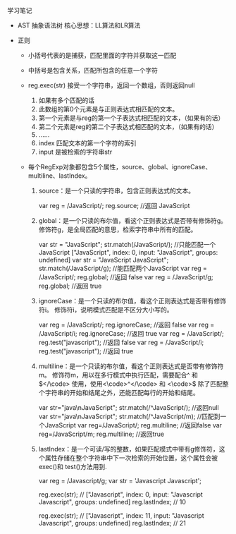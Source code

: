 学习笔记

* AST 抽象语法树
  核心思想：LL算法和LR算法

* 正则
  * 小括号代表的是捕获，匹配里面的字符并获取这一匹配
  * 中括号是包含关系，匹配所包含的任意一个字符

  * reg.exec(str) 接受一个字符串，返回一个数组，否则返回null
    1. 如果有多个匹配的话
      1. 此数组的第0个元素是与正则表达式相匹配的文本。
      2. 第一个元素是与reg的第一个子表达式相匹配的文本，（如果有的话）
      3. 第二个元素是reg的第二个子表达式相匹配的文本，（如果有的话）
      4. ……
    2. index 匹配文本的第一个字符的索引
    3. input 是被检索的字符串str

  * 每个RegExp对象都包含5个属性，source、global、ignoreCase、multiline、lastIndex。
    1. source：是一个只读的字符串，包含正则表达式的文本。

        var reg = /JavaScript/;
        reg.source; //返回 JavaScript

    2. global：是一个只读的布尔值，看这个正则表达式是否带有修饰符g。
      修饰符g，是全局匹配的意思，检索字符串中所有的匹配。

        var str = "JavaScript";
        str.match(/JavaScript/); //只能匹配一个JavaScript  ["JavaScript", index: 0, input: "JavaScript", groups: undefined]
        var str = "JavaScript JavaScript";
        str.match(/JavaScript/g); //能匹配两个JavaScript 
        var reg = /JavaScript/;
        reg.global; //返回 false
        var reg = /JavaScript/g;
        reg.global; //返回 true

    3. ignoreCase：是一个只读的布尔值，看这个正则表达式是否带有修饰符i。
      修饰符i，说明模式匹配是不区分大小写的。

        var reg = /JavaScript/;
        reg.ignoreCase; //返回 false
        var reg = /JavaScript/i;
        reg.ignoreCase; //返回 true
        var reg = /JavaScript/;
        reg.test("javascript"); //返回 false
        var reg = /JavaScript/i;
        reg.test("javascript"); //返回 true

    4. multiline：是一个只读的布尔值，看这个正则表达式是否带有修饰符m。
      修饰符m，用以在多行模式中执行匹配，需要配合^ 和 $</\code> 使用，使用<\code>^</\code> 和 <\code>$ 除了匹配整个字符串的开始和结尾之外，还能匹配每行的开始和结尾。

        var str="java\nJavaScript";
        str.match(/^JavaScript/); //返回null
        var str="java\nJavaScript";
        str.match(/^JavaScript/m); //匹配到一个JavaScript
        var reg=/JavaScript/;
        reg.multiline; //返回false
        var reg=/JavaScript/m;
        reg.multiline; //返回true

    5. lastIndex：是一个可读/写的整数，如果匹配模式中带有g修饰符，这个属性存储在整个字符串中下一次检索的开始位置，这个属性会被exec()和 test()方法用到.

        var reg = /Javascript/g;
        var str = 'Javascript Javascript';
        
        reg.exec(str); // ["Javascript", index: 0, input: "Javascript Javascript", groups: undefined]
        reg.lastIndex; // 10

        reg.exec(str); // ["Javascript", index: 11, input: "Javascript Javascript", groups: undefined]
        reg.lastIndex; // 21